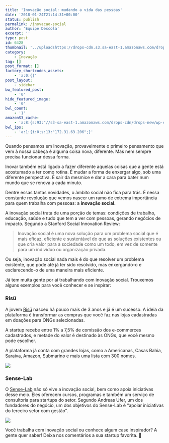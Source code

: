 ```yaml
---
title: 'Inovação social: mudando a vida das pessoas'
date: '2018-01-24T21:14:31+00:00'
status: publish
permalink: /inovacao-social
author: 'Equipe Descola'
excerpt: ''
type: post
id: 6428
thumbnail: '../uploadshttps://drops-cdn.s3.sa-east-1.amazonaws.com/drops-new/wp-content/uploads/2018/01/24211415/inovacao-social-150x150.png'
category:
    - Inovação
tag: []
post_format: []
factory_shortcodes_assets:
    - 'a:0:{}'
post_layout:
    - sidebar
bw_featured_post:
    - '0'
hide_featured_image:
    - '0'
bwl_count:
    - '1'
amazonS3_cache:
    - 'a:8:{s:93:"//s3-sa-east-1.amazonaws.com/drops-cdn/drops-new/wp-content/uploads/2018/01/24205601/risu.png";i:6434;s:102:"//s3-sa-east-1.amazonaws.com/drops-cdn/drops-new/wp-content/uploads/2018/01/24205601/risu-1024x527.png";i:6434;s:55:"//descola.org/drops/wp-content/uploads/2018/01/risu.png";i:6434;s:64:"//descola.org/drops/wp-content/uploads/2018/01/risu-1024x527.png";i:6434;s:98:"//s3-sa-east-1.amazonaws.com/drops-cdn/drops-new/wp-content/uploads/2018/01/24210440/sense-lab.png";i:6436;s:107:"//s3-sa-east-1.amazonaws.com/drops-cdn/drops-new/wp-content/uploads/2018/01/24210440/sense-lab-1024x609.png";i:6436;s:60:"//descola.org/drops/wp-content/uploads/2018/01/sense-lab.png";i:6436;s:69:"//descola.org/drops/wp-content/uploads/2018/01/sense-lab-1024x609.png";i:6436;}'
bwl_ips:
    - 'a:1:{i:0;s:13:"172.31.63.206";}'
---
```

Quando pensamos em Inovação, provavelmente o primeiro pensamento que vem à nossa cabeça é alguma coisa nova, diferente. Mas nem sempre precisa funcionar dessa forma.

Inovar também está ligado a fazer diferente aquelas coisas que a gente está acostumado a ter como rotina. É mudar a forma de enxergar algo, sob uma diferente perspectiva. É sair da mesmice e dar a cara para bater num mundo que se renova a cada minuto.

Dentre essas tantas novidades, o âmbito social não fica para trás. É nessa constante revolução que vemos nascer um ramo de extrema importância para quem trabalha com pessoas: a **inovação social.**

A inovação social trata de uma porção de temas: condições de trabalho, educação, saúde e tudo que tem a ver com pessoas, gerando negócios de impacto. Segundo a Stanford Social Innovation Review:

> Inovação social é uma nova solução para um problema social que é mais eficaz, eficiente e sustentável do que as soluções existentes ou que cria valor para a sociedade como um todo, em vez de somente para um indivíduo ou organização privada.

Ou seja, inovação social nada mais é do que resolver um problema existente, que pode até já ter sido resolvido, mas enxergando-o e esclarecendo-o de uma maneira mais eficiente.

Já tem muita gente por aí trabalhando com inovação social. Trouxemos alguns exemplos para você conhecer e se inspirar:

### Risü

A jovem [Risü](https://www.risu.com.br/) nasceu há pouco mais de 3 anos e já é um sucesso. A ideia da plataforma é transformar as compras que você faz nas lojas cadastradas em doações para ONGs selecionadas.

A startup recebe entre 1% a 7,5% de comissão dos e-commerces cadastrados, e metade do valor é destinado às ONGs, que você mesmo pode escolher.

A plataforma já conta com grandes lojas, como a Americanas, Casas Bahia, Saraiva, Amazon, Submarino e mais uma lista com 300 nomes.

![](https://descola.org/drops/wp-content/uploads/2018/01/risu-1024x527.png)

### Sense-Lab

O [Sense-Lab](http://www.sense-lab.com/) não só vive a inovação social, bem como apoia iniciativas desse meio. Eles oferecem cursos, programas e também um serviço de consultoria para startups do setor. Segundo Andreas Ufer, um dos fundadores do negócio, um dos objetivos do Sense-Lab é “apoiar iniciativas do terceiro setor com gestão”.

![](https://descola.org/drops/wp-content/uploads/2018/01/sense-lab-1024x609.png)

Você trabalha com inovação social ou conhece algum case inspirador? A gente quer saber! Deixa nos comentários a sua startup favorita. 🙂